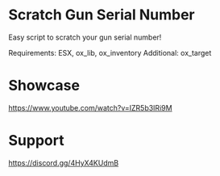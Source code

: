 # Scratch Gun Serial Number
Easy script to scratch your gun serial number!

Requirements: ESX, ox_lib, ox_inventory
Additional: ox_target

# Showcase
https://www.youtube.com/watch?v=IZR5b3IRi9M

# Support
https://discord.gg/4HyX4KUdmB
